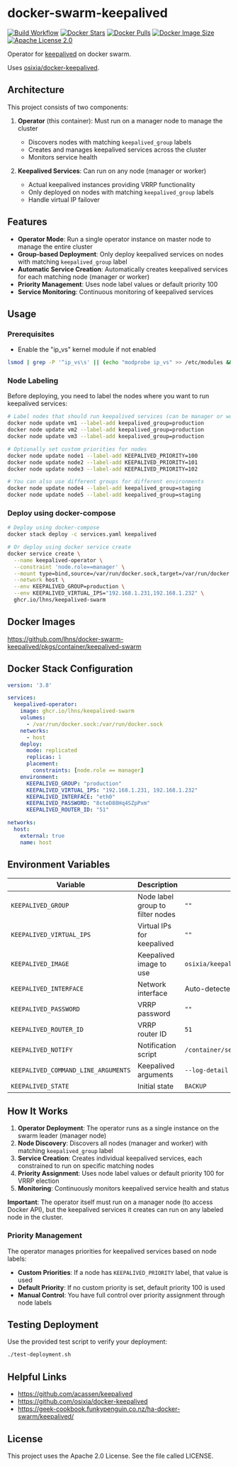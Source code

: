 # docker-swarm-keepalived

[![Build Workflow](https://github.com/lhns/docker-swarm-keepalived/workflows/build/badge.svg)](https://github.com/lhns/docker-swarm-keepalived/actions?query=workflow%3Abuild)
[![Docker Stars](https://img.shields.io/docker/stars/lolhens/keepalived-swarm)](https://hub.docker.com/r/lolhens/keepalived-swarm)
[![Docker Pulls](https://img.shields.io/docker/pulls/lolhens/keepalived-swarm)](https://hub.docker.com/r/lolhens/keepalived-swarm)
[![Docker Image Size](https://img.shields.io/docker/image-size/lolhens/keepalived-swarm)](https://hub.docker.com/r/lolhens/keepalived-swarm)
[![Apache License 2.0](https://img.shields.io/github/license/lhns/docker-swarm-keepalived.svg?maxAge=3600)](https://www.apache.org/licenses/LICENSE-2.0)

Operator for [keepalived](https://github.com/acassen/keepalived) on docker swarm.

Uses [osixia/docker-keepalived](https://github.com/osixia/docker-keepalived).

## Architecture

This project consists of two components:

1. **Operator** (this container): Must run on a manager node to manage the cluster
   - Discovers nodes with matching `keepalived_group` labels
   - Creates and manages keepalived services across the cluster
   - Monitors service health

2. **Keepalived Services**: Can run on any node (manager or worker)
   - Actual keepalived instances providing VRRP functionality
   - Only deployed on nodes with matching `keepalived_group` labels
   - Handle virtual IP failover

## Features

- **Operator Mode**: Run a single operator instance on master node to manage the entire cluster
- **Group-based Deployment**: Only deploy keepalived services on nodes with matching `keepalived_group` label
- **Automatic Service Creation**: Automatically creates keepalived services for each matching node (manager or worker)
- **Priority Management**: Uses node label values or default priority 100
- **Service Monitoring**: Continuous monitoring of keepalived services

## Usage

### Prerequisites

- Enable the "ip_vs" kernel module if not enabled
```sh
lsmod | grep -P '^ip_vs\s' || (echo "modprobe ip_vs" >> /etc/modules && modprobe ip_vs)
```

### Node Labeling

Before deploying, you need to label the nodes where you want to run keepalived services:

```sh
# Label nodes that should run keepalived services (can be manager or worker nodes)
docker node update vm1 --label-add keepalived_group=production
docker node update vm2 --label-add keepalived_group=production
docker node update vm3 --label-add keepalived_group=production

# Optionally set custom priorities for nodes
docker node update node1 --label-add KEEPALIVED_PRIORITY=100
docker node update node2 --label-add KEEPALIVED_PRIORITY=101
docker node update node3 --label-add KEEPALIVED_PRIORITY=102

# You can also use different groups for different environments
docker node update node4 --label-add keepalived_group=staging
docker node update node5 --label-add keepalived_group=staging
```

### Deploy using docker-compose

```sh
# Deploy using docker-compose
docker stack deploy -c services.yaml keepalived

# Or deploy using docker service create
docker service create \
  --name keepalived-operator \
  --constraint 'node.role==manager' \
  --mount type=bind,source=/var/run/docker.sock,target=/var/run/docker.sock \
  --network host \
  --env KEEPALIVED_GROUP=production \
  --env KEEPALIVED_VIRTUAL_IPS="192.168.1.231,192.168.1.232" \
  ghcr.io/lhns/keepalived-swarm
```

## Docker Images

https://github.com/lhns/docker-swarm-keepalived/pkgs/container/keepalived-swarm

## Docker Stack Configuration

```yml
version: '3.8'

services:
  keepalived-operator:
    image: ghcr.io/lhns/keepalived-swarm
    volumes:
      - /var/run/docker.sock:/var/run/docker.sock
    networks:
      - host
    deploy:
      mode: replicated
      replicas: 1
      placement:
        constraints: [node.role == manager]
    environment:
      KEEPALIVED_GROUP: "production"
      KEEPALIVED_VIRTUAL_IPS: "192.168.1.231, 192.168.1.232"
      KEEPALIVED_INTERFACE: "eth0"
      KEEPALIVED_PASSWORD: "8cteD88Hq4SZpPxm"
      KEEPALIVED_ROUTER_ID: "51"

networks:
  host:
    external: true
    name: host
```

## Environment Variables

| Variable | Description | Default | Required |
|----------|-------------|---------|----------|
| `KEEPALIVED_GROUP` | Node label group to filter nodes | `""` | **Yes** |
| `KEEPALIVED_VIRTUAL_IPS` | Virtual IPs for keepalived | `""` | **Yes** |
| `KEEPALIVED_IMAGE` | Keepalived image to use | `osixia/keepalived:2.0.20` | No |
| `KEEPALIVED_INTERFACE` | Network interface | Auto-detected | No |
| `KEEPALIVED_PASSWORD` | VRRP password | `""` | No |
| `KEEPALIVED_ROUTER_ID` | VRRP router ID | `51` | No |
| `KEEPALIVED_NOTIFY` | Notification script | `/container/service/keepalived/assets/notify.sh` | No |
| `KEEPALIVED_COMMAND_LINE_ARGUMENTS` | Keepalived arguments | `--log-detail --dump-conf` | No |
| `KEEPALIVED_STATE` | Initial state | `BACKUP` | No |

## How It Works

1. **Operator Deployment**: The operator runs as a single instance on the swarm leader (manager node)
2. **Node Discovery**: Discovers all nodes (manager and worker) with matching `keepalived_group` label
3. **Service Creation**: Creates individual keepalived services, each constrained to run on specific matching nodes
4. **Priority Assignment**: Uses node label values or default priority 100 for VRRP election
5. **Monitoring**: Continuously monitors keepalived service health and status

**Important**: The operator itself must run on a manager node (to access Docker API), but the keepalived services it creates can run on any labeled node in the cluster.

### Priority Management

The operator manages priorities for keepalived services based on node labels:

- **Custom Priorities**: If a node has `KEEPALIVED_PRIORITY` label, that value is used
- **Default Priority**: If no custom priority is set, default priority 100 is used
- **Manual Control**: You have full control over priority assignment through node labels

## Testing Deployment

Use the provided test script to verify your deployment:

```sh
./test-deployment.sh
```

## Helpful Links

- https://github.com/acassen/keepalived
- https://github.com/osixia/docker-keepalived
- https://geek-cookbook.funkypenguin.co.nz/ha-docker-swarm/keepalived/

## License

This project uses the Apache 2.0 License. See the file called LICENSE.
